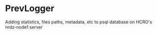 # PrevLogger
Adding statistics, files paths, metadata, etc to psql database on HCRO's nrdz-node1 server
